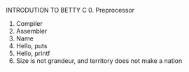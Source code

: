 INTRODUTION TO BETTY C
0. Preprocessor
1. Compiler
2. Assembler
3. Name
4. Hello, puts
5. Hello, printf
6. Size is not grandeur, and territory does not make a nation
